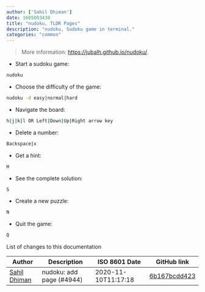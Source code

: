 ```yaml
---
author: ['Sahil Dhiman']
date: 1605003438
title: "nudoku, TLDR Pages"
description: "nudoku, Sudoku game in terminal."
categories: "common"
---
```

> More information: <https://jubalh.github.io/nudoku/>.

- Start a sudoku game:

```bash
nudoku
```

- Choose the difficulty of the game:

```bash
nudoku -d easy|normal|hard
```

- Navigate the board:

```bash
h|j|k|l OR Left|Down|Up|Right arrow key
```

- Delete a number:

```bash
Backspace|x
```

- Get a hint:

```bash
H
```

- See the complete solution:

```bash
S
```

- Create a new puzzle:

```bash
N
```

- Quit the game:

```bash
Q
```
List of changes to this documentation


Author | Description | ISO 8601 Date | GitHub link
------|-----|-----|-----
[Sahil Dhiman](mailto:52946452+sahilister@users.noreply.github.com) | nudoku: add page (#4944) | 2020-11-10T11:17:18 | [6b167bcdd423](https://github.com/tldr-pages/tldr/commit/6b167bcdd42392c1c565d8939e033a1c7db9872b)

